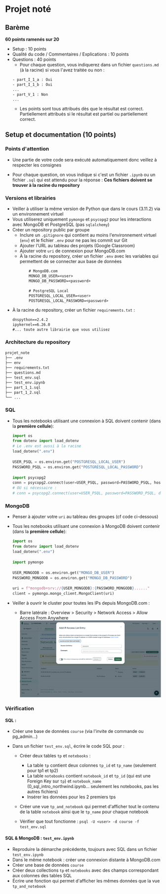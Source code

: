 # Projet noté

## Barème 
**60 points ramenés sur 20**
- Setup : 10 points
- Qualité du code / Commentaires / Explications  : 10 points
- Questions : 40 points
    - Pour chaque question, vous indiquerez dans un fichier `questions.md` (à la racine) si vous l'avez traitée ou non :
    ```
    - part_I_1_a : Oui
    - part_I_1_b : Oui
    ...
    - part_V_1 : Non
    ...
    ```
    - Les points sont tous attribués dès que le résultat est correct. Partiellement attribués si le résultat est partiel ou partiellement correct.

## Setup et documentation (10 points)


### Points d'attention

- Une partie de votre code sera exécuté automatiquement donc veillez à respecter les consignes

- Pour chaque question, on vous indique si c'est un fichier `.ipynb` ou un fichier `.sql` qui est attendu pour la réponse : **Ces fichiers doivent se trouver à la racine du repository**

### Versions et librairies

- Veiller à utiliser la même version de Python que dans le cours (3.11.2) via un environnement virtuel
- Vous utiliserez uniquement `pymongo` et `psycopg2` pour les interactions avec MongoDB et PostgreSQL (pas `sqlalchemy`)
- Créer un repository public par groupe 
    - Inclure un `.gitignore` qui contient au moins l'environnement virtuel (`env`) et le fichier `.env` pour ne pas les commit sur Git
    - Ajouter l'URL au tableau des projets (Google Classroom)
    - Ajouter votre `uri` de connexion pour MongoDB.com
    - À la racine du repository, créer un fichier `.env` avec les variables qui permettent de se connecter aux base de données
        ```
            # MongoDB.com
            MONGO_DB_USER=<user>
            MONGO_DB_PASSWORD=<password>

            # PostgreSQL Local
            POSTGRESQL_LOCAL_USER=<user>
            POSTGRESQL_LOCAL_PASSWORD=<password>

        ```
- À la racine du repository, créer un fichier  `requirements.txt` : 
    ```
    dnspython==2.4.2
    ipykernel==6.26.0
    #... toute autre librairie que vous utilisez

    ```

### Architecture du repository

```
projet_note
├── .env
├── env
├── requirements.txt
├── questions.md 
├── test_env.sql 
├── test_env.ipynb
├── part_1_1.sql 
├── part_1_2.sql
└── ...
```

### SQL

- Tous les notebooks utilisant une connexion à SQL doivent contenir (dans la **première cellule**): 

    ```python
    import os
    from dotenv import load_dotenv
    # Le .env est aussi à la racine
    load_dotenv(".env")

    USER_PSQL = os.environ.get("POSTGRESQL_LOCAL_USER")
    PASSWORD_PSQL = os.environ.get("POSTGRESQL_LOCAL_PASSWORD")

    import psycopg2
    conn = psycopg2.connect(user=USER_PSQL, password=PASSWORD_PSQL, host="localhost", port="5432")
    # OU si nécessaire : 
    # conn = psycopg2.connect(user=USER_PSQL, password=PASSWORD_PSQL, dbname=<VOTRE VALEUR> host="localhost", port="5432")
    ```


### MongoDB

- Penser à ajouter votre `uri` au tableau des groupes (cf code ci-dessous)
- Tous les notebooks utilisant une connexion à MongoDB doivent contenir  (dans la **première cellule**): 

    ```python
    import os
    from dotenv import load_dotenv
    load_dotenv(".env")

    import pymongo

    USER_MONGODB = os.environ.get("MONGO_DB_USER")
    PASSWORD_MONGODB = os.environ.get("MONGO_DB_PASSWORD")

    uri = f"mongodb+srv://{USER_MONGODB}:{PASSWORD_MONGODB}......"
    client = pymongo.mongo_client.MongoClient(uri)
    ```

- Veiller à ouvrir le cluster pour toutes les IPs depuis MongoDB.com : 
    - Barre latérale : Overview > Security > Network Access > Allow Access From Anywhere
    ![image](../course/images/whitelist.png)


### Vérification

#### SQL :

- Créer une base de données `course` (via l'invite de commande ou pg_admin...)

- Dans un fichier `test_env.sql`, écrire le code SQL pour : 

    - Créer deux tables `tp` et `notebooks` : 
        - La table `tp` contient deux colonnes `tp_id` et `tp_name` (seulement pour tp1 et tp2)
        - La table `notebooks` contient `notebook_id` et `tp_id` (qui est une Foreign Key sur `tp`) et `notebook_name` (0_sql_intro_northwind.ipynb... seulement les notebooks, pas les autres fichiers)
        - Insérer les données pour les 2 premiers tps

    - Créer une vue `tp_and_notebook` qui permet d'afficher tout le contenu de la table `notebook` ainsi que le `tp_name` pour chaque notebook

    - Vérifier que tout fonctionne : `psql -U <user> -d course -f test_env.sql`



#### SQL & MongoDB : `test_env.ipynb`


- Reproduire la démarche précédente, toujours avec SQL dans un fichier `test_env.ipynb`
- Dans le même notebook : créer une connexion distante à MongoDB.com
- Créer une base de données `course`
- Créer deux collections `tp` et `notebooks` avec des champs correspondant aux colonnes des tables SQL
- Écrire une fonction qui permet d'afficher les mêmes données que la vue `tp_and_notebook`